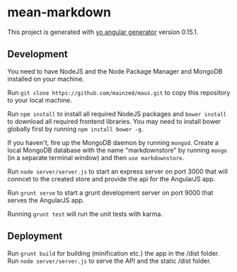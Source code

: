 # mean-markdown

This project is generated with [yo angular generator](https://github.com/yeoman/generator-angular)
version 0.15.1.

## Development
You need to have NodeJS and the Node Package Manager and MongoDB installed on your machine.

Run `git clone https://github.com/mainzed/maus.git` to copy this repository to your local machine.

Run `npm install` to install all required NodeJS packages and `bower install` to download
all required frontend libraries. You may need to install bower globally first by running `npm install bower -g`.  

If you haven't, fire up the MongoDB daemon by running `mongod`. Create a local MongoDB database
with the name "markdownstore" by running `mongo` (in a separate terminal window) and then `use markdownstore`.

Run `node server/server.js` to start an express server on port 3000 that will conncet to the created store and provide the api for the AngularJS app.

Run `grunt serve` to start a grunt development server on port 9000 that serves
the AngularJS app.

Running `grunt test` will run the unit tests with karma.

## Deployment
Run `grunt build` for building (minification etc.) the app in the /dist folder.
Run `node server/server.js` to serve the API and the static /dist folder.
